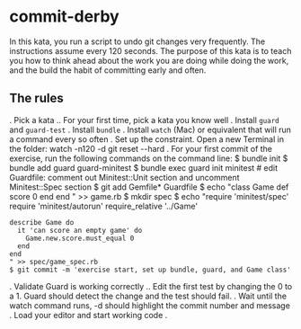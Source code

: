 # commit-derby

In this kata, you run a script to undo git changes very frequently. The instructions assume every 120 seconds.
The purpose of this kata is to teach you how to think ahead about the work you are doing while doing the work,
and the build the habit of committing early and often.

## The rules

. Pick a kata
.. For your first time, pick a kata you know well
. Install `guard` and `guard-test`
. Install `bundle`
. Install `watch` (Mac) or equivalent that will run a command every so often
. Set up the constraint. Open a new Terminal in the folder:
    watch -n120 -d git reset --hard
. For your first commit of the exercise, run the following commands on the command line:
    $ bundle init
    $ bundle add guard guard-minitest
    $ bundle exec guard init minitest
    # edit Guardfile: comment out Minitest::Unit section and uncomment Minitest::Spec section
    $ git add Gemfile* Guardfile
    $ echo "class Game
      def score
        0
      end
    end
    " >> game.rb
    $ mkdir spec
    $ echo "require 'minitest/spec'
    require 'minitest/autorun'
    require_relative '../Game'

    describe Game do
      it 'can score an empty game' do
        Game.new.score.must_equal 0
      end
    end
    " >> spec/game_spec.rb
    $ git commit -m 'exercise start, set up bundle, guard, and Game class'
. Validate Guard is working correctly
.. Edit the first test by changing the 0 to a 1. Guard should detect the change and the test should fail.
. Wait until the watch command runs, -d should highlight the commit number and message
. Load your editor and start working
    code .